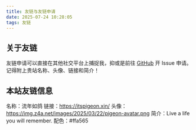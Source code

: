 ```yaml
---
title: 友链与友链申请
date: 2025-07-24 10:28:05
tags: 友链
---
```

## 关于友链

友链申请可以直接在其他社交平台上捕捉我，抑或是前往 [GitHub](https://github.com/Pigeon0v0/blog) 开 Issue 申请。记得附上贵站名称、头像、链接和简介！

## 本站友链信息

名称：流年如鸽
链接：https://itspigeon.xin/
头像：https://img.z4a.net/images/2025/03/22/pigeon-avatar.png
简介：Live a life you will remember. 
配色：#ffa565